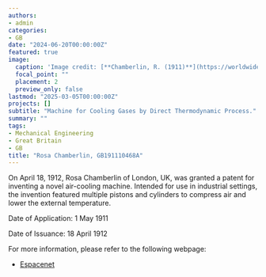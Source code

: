 ```yaml
---
authors:
- admin
categories:
- GB
date: "2024-06-20T00:00:00Z"
featured: true
image:
  caption: 'Image credit: [**Chamberlin, R. (1911)**](https://worldwide.espacenet.com/patent/search/family/032366002/publication/GB191110468A?q=pn%3DGB191110468A)'
  focal_point: ""
  placement: 2
  preview_only: false
lastmod: "2025-03-05T00:00:00Z"
projects: []
subtitle: "Machine for Cooling Gases by Direct Thermodynamic Process."
summary: ""
tags:
- Mechanical Engineering
- Great Britain
- GB
title: "Rosa Chamberlin, GB191110468A"
---
```

On April 18, 1912, Rosa Chamberlin of London, UK, was granted a patent for inventing a novel air-cooling machine. Intended for use in industrial settings, the invention featured multiple pistons and cylinders to compress air and lower the external temperature.

Date of Application: 1 May 1911

Date of Issuance: 18 April 1912

For more information, please refer to the following webpage: 

- [Espacenet](https://worldwide.espacenet.com/patent/search/family/032366002/publication/GB191110468A?q=pn%3DGB191110468A)
